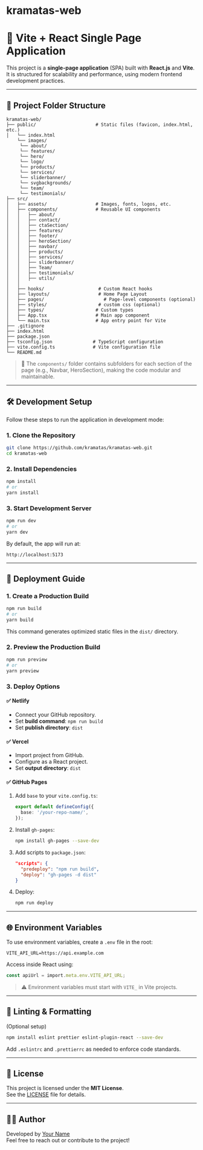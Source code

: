 # kramatas-web


# 🚀 Vite + React Single Page Application

This project is a **single-page application** (SPA) built with **React.js** and **Vite**. It is structured for scalability and performance, using modern frontend development practices.

---

## 📁 Project Folder Structure

```
kramatas-web/
├── public/                      # Static files (favicon, index.html, etc.)
│   └── index.html
    └── images/
     └── about/
     └── features/
     └── hero/
     └── logo/
     └── products/
     └── services/
     └── sliderbanner/
     └── svgbackgrounds/
     └── team/
     └── testimonials/
├── src/
│   ├── assets/                  # Images, fonts, logos, etc.
│   ├── components/              # Reusable UI components
│   │   ├── about/
│   │   ├── contact/
│   │   ├── ctaSection/
│   │   ├── features/
│   │   ├── footer/
│   │   ├── heroSection/
│   │   ├── navbar/
│   │   ├── products/
│   │   ├── services/
│   │   ├── sliderbanner/
│   │   ├── Team/
│   │   ├── testimonials/
│   │   ├── utils/
│   │    
│   ├── hooks/                    # Custom React hooks
│   ├── layouts/                  # Home Page Layout
│   ├── pages/                      # Page-level components (optional)
│   ├── styles/                   # custom css (optional)
│   ├── types/                   # Custom types 
│   ├── App.tsx                  # Main app component
│   └── main.tsx                 # App entry point for Vite
├── .gitignore
├── index.html
├── package.json
├── tsconfig.json               # TypeScript configuration
├── vite.config.ts              # Vite configuration file
└── README.md
```

> 📌 The `components/` folder contains subfolders for each section of the page (e.g., Navbar, HeroSection), making the code modular and maintainable.

---

## 🛠️ Development Setup

Follow these steps to run the application in development mode:

### 1. Clone the Repository

```bash
git clone https://github.com/kramatas/kramatas-web.git
cd kramatas-web
```

### 2. Install Dependencies

```bash
npm install
# or
yarn install
```

### 3. Start Development Server

```bash
npm run dev
# or
yarn dev
```

By default, the app will run at:

```
http://localhost:5173
```

---

## 🚀 Deployment Guide

### 1. Create a Production Build

```bash
npm run build
# or
yarn build
```

This command generates optimized static files in the `dist/` directory.

### 2. Preview the Production Build

```bash
npm run preview
# or
yarn preview
```

### 3. Deploy Options

#### ✅ Netlify
- Connect your GitHub repository.
- Set **build command**: `npm run build`
- Set **publish directory**: `dist`

#### ✅ Vercel
- Import project from GitHub.
- Configure as a React project.
- Set **output directory**: `dist`

#### ✅ GitHub Pages
1. Add `base` to your `vite.config.ts`:

   ```ts
   export default defineConfig({
     base: '/your-repo-name/',
   });
   ```

2. Install `gh-pages`:

   ```bash
   npm install gh-pages --save-dev
   ```

3. Add scripts to `package.json`:

   ```json
   "scripts": {
     "predeploy": "npm run build",
     "deploy": "gh-pages -d dist"
   }
   ```

4. Deploy:

   ```bash
   npm run deploy
   ```

---

## 🌐 Environment Variables

To use environment variables, create a `.env` file in the root:

```env
VITE_API_URL=https://api.example.com
```

Access inside React using:

```ts
const apiUrl = import.meta.env.VITE_API_URL;
```

> ⚠️ Environment variables must start with `VITE_` in Vite projects.

---

## 🧪 Linting & Formatting

(Optional setup)

```bash
npm install eslint prettier eslint-plugin-react --save-dev
```

Add `.eslintrc` and `.prettierrc` as needed to enforce code standards.

---

## 🧾 License

This project is licensed under the **MIT License**.  
See the [LICENSE](./LICENSE) file for details.

---

## 👨‍💻 Author

Developed by [Your Name](https://github.com/yourusername)  
Feel free to reach out or contribute to the project!
